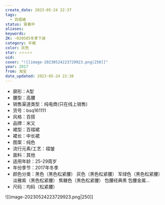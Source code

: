 ```yaml
---
create_date: 2023-05-24 22:37
tags:
  - 百褶裙
status: 穿着中
aliases:
keywords:
ZK: ~020505冬季下装
category: 半裙
color: 灰色
star: ⭐⭐⭐⭐⭐
uid:
cover: "![[image-20230524223729923.png|250]]"
year: 2017
from: 淘宝
date_updated: 2023-05-24 22:38
---
```


- 廓形：A型
- 腰型：高腰
- 销售渠道类型：纯电商(只在线上销售)
- 货号：bsq161111
- 风格：百搭
- 品牌：米又
- 裙型：百褶裙
- 裙长：中长裙
- 图案：纯色
- 流行元素/工艺：褶皱
- 面料：其他
- 适用年龄：25-29周岁
- 年份季节：2017年冬季
- 颜色分类：黑色（黑色松紧腰） 灰色（黑色松紧腰） 军绿色（黑色松紧腰） 淡雅紫（黑色松紧腰） 焦糖色（黑色松紧腰） 包腰经典黑 包腰金属...
- 尺码：均码（松紧腰）

![[image-20230524223729923.png|250]]
